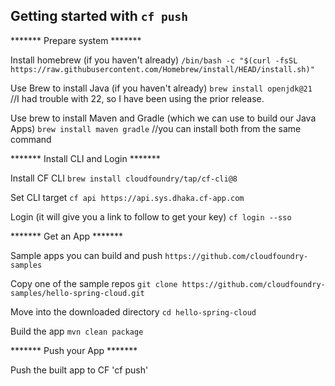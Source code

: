 ## Getting started with `cf push`

******* Prepare system *******

Install homebrew (if you haven't already)
`/bin/bash -c "$(curl -fsSL https://raw.githubusercontent.com/Homebrew/install/HEAD/install.sh)" `

Use Brew to install Java (if you haven't already)
`brew install openjdk@21 ` //I had trouble with 22, so I have been using the prior release.

Use brew to install Maven and Gradle (which we can use to build our Java Apps)
`brew install maven gradle` //you can install both from the same command


******* Install CLI and Login *******  

Install CF CLI 
`brew install cloudfoundry/tap/cf-cli@8`

Set CLI target
`cf api https://api.sys.dhaka.cf-app.com`

Login (it will give you a link to follow to get your key)
`cf login --sso `

******* Get an App *******  

Sample apps you can build and push
`https://github.com/cloudfoundry-samples`

Copy one of the sample repos
`git clone https://github.com/cloudfoundry-samples/hello-spring-cloud.git `

Move into the downloaded directory
`cd hello-spring-cloud`

Build the app
`mvn clean package`

******* Push your App *******  

Push the built app to CF
'cf push'
